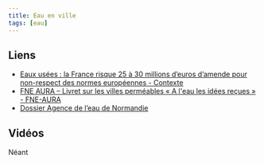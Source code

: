 ```yaml
---
title: Eau en ville
tags: [eau]
---
```



## Liens

 * [Eaux usées : la France risque 25 à 30 millions d’euros d’amende pour non-respect des normes européennes - Contexte](https://www.contexte.com/actualite/environnement/eaux-usees-la-france-risque-25-a-30-millions-deuros-damende-pour-non-respect-des-normes-europeennes_167568.html)
 * [FNE AURA – Livret sur les villes perméables « A l'eau les idées reçues » - FNE-AURA](https://www.fne-aura.org/uploads/2021/11/villespermeables_fneaura-imp.pdf)
 * [Dossier Agence de l’eau de Normandie](https://www.calameo.com/agence-de-l-eau-seine-normandie/read/00400191370b432e6e470)


## Vidéos

Néant

